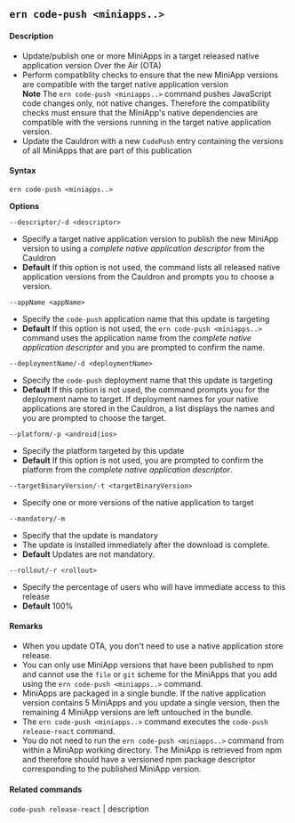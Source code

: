 ## `ern code-push <miniapps..>`
#### Description
* Update/publish one or more MiniApps in a target released native application version Over the Air (OTA)  
* Perform compatiblity checks to ensure that the new MiniApp versions are compatible with the target native application version  
**Note** The `ern code-push <miniapps..>` command pushes JavaScript code changes only, not native changes. Therefore the compatibility checks must ensure that the MiniApp's native dependencies are compatible with the versions running in the target native application version.  
*  Update the Cauldron with a new `CodePush` entry containing the versions of all MiniApps that are part of this publication  

#### Syntax
`ern code-push <miniapps..>`  

**Options**  

`--descriptor/-d <descriptor>`

* Specify a target native application version to publish the new MiniApp version to using a *complete native application descriptor* from the Cauldron  
* **Default**  If this option is not used, the command lists all released native application versions from the Cauldron and prompts you to choose a version.  

`--appName <appName>`

* Specify the `code-push` application name that this update is targeting  
* **Default**  If this option is not used, the `ern code-push <miniapps..>` command uses the application name from the *complete native application descriptor* and you are prompted to confirm the name.  

`--deploymentName/-d <deploymentName>`

* Specify the `code-push` deployment name that this update is targeting  
* **Default**  If this option is not used, the command prompts you for the deployment name to target. If deployment names for your native applications are stored in the Cauldron, a list displays the names and you are prompted to choose the target.  

`--platform/-p <android|ios>`

* Specify the platform targeted by this update  
* **Default**  If this option is not used, you are prompted to confirm the platform from the *complete native application descriptor*.  

`--targetBinaryVersion/-t <targetBinaryVersion>`

* Specify one or more versions of the native application to target  

`--mandatory/-m`

* Specify that the update is mandatory  
* The update is installed immediately after the download is complete.
* **Default**  Updates are not mandatory.  

`--rollout/-r <rollout>`

* Specify the percentage of users who will have immediate access to this release  
* **Default**  100%  

#### Remarks
* When you update OTA, you don't need to use a native application store release.  
* You can only use MiniApp versions that have been published to npm and cannot use the `file` or `git` scheme for the MiniApps that you add using the `ern code-push <miniapps..>` command.  
* MiniApps are packaged in a single bundle. If the native application version contains 5 MiniApps and you update a single version, then the remaining 4 MiniApp versions are left untouched in the bundle.  
* The `ern code-push <miniapps..>` command executes the `code-push release-react` command.  
* You do not need to run the `ern code-push <miniapps..>` command from within a MiniApp working directory.  The MiniApp is retrieved from npm and therefore should have a versioned npm package descriptor corresponding to the published MiniApp version.  

#### Related commands
 `code-push release-react` | description
